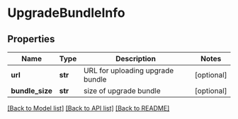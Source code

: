 # UpgradeBundleInfo

## Properties
Name | Type | Description | Notes
------------ | ------------- | ------------- | -------------
**url** | **str** | URL for uploading upgrade bundle | [optional] 
**bundle_size** | **str** | size of upgrade bundle | [optional] 

[[Back to Model list]](../README.md#documentation-for-models) [[Back to API list]](../README.md#documentation-for-api-endpoints) [[Back to README]](../README.md)

